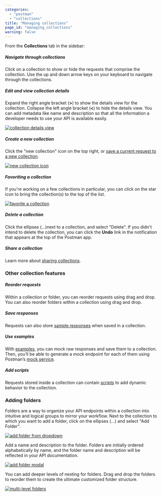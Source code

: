 ```yaml
---
categories:
  - "postman"
  - "collections"
title: "Managing collections"
page_id: "managing_collections"
warning: false
---
```



From the **Collections** tab in the sidebar:

##### **Navigate through collections**

Click on a collection to show or hide the requests that comprise the collection. Use the up and down arrow keys on your keyboard to navigate through the collections. 

##### **Edit and view collection details**

Expand the right angle bracket (**>**) to show the details view for the collection. Collapse the left angle bracket (**<**) to hide the details view. You can add metadata like name and description so that all the information a developer needs to use your API is available easily. 

[![collection details view](https://s3.amazonaws.com/postman-static-getpostman-com/postman-docs/WS-collectionDetailsView.png)](https://s3.amazonaws.com/postman-static-getpostman-com/postman-docs/WS-collectionDetailsView.png)

##### **Create a new collection**

Click the "new collection" icon on the top right, or [save a current request to a new collection](/docs/postman/collections/creating_collections).

[![new collection icon](https://s3.amazonaws.com/postman-static-getpostman-com/postman-docs/WS-new-collection-copy.png)](https://s3.amazonaws.com/postman-static-getpostman-com/postman-docs/WS-new-collection-copy.png)

##### **Favoriting a collection**

If you're working on a few collections in particular, you can click on the star icon to bring the collection(s) to the top of the list.

[![favorite a collection](https://s3.amazonaws.com/postman-static-getpostman-com/postman-docs/WS-collections-favorite.png)](https://s3.amazonaws.com/postman-static-getpostman-com/postman-docs/WS-collections-favorite.png)


##### **Delete a collection**

Click the ellipses (...)next to a collection, and select "Delete". If you didn't intend to delete the collection, you can click the **Undo** link in the notification that appears at the top of the Postman app.

##### **Share a collection** 

Learn more about [sharing collections](/docs/postman/collections/sharing_collections).

### Other collection features

##### **Reorder requests**

Within a collection or folder, you can reorder requests using drag and drop. You can also reorder folders within a collection using drag and drop. 

##### **Save responses** 

Requests can also store [sample responses](/docs/postman/sending_api_requests/responses) when saved in a collection.

##### **Use examples** 

With [examples](/docs/postman/collections/examples), you can mock raw responses and save them to a collection. Then, you’ll be able to generate a mock endpoint for each of them using Postman’s [mock service](/docs/postman/mock_servers). 

##### **Add scripts**

Requests stored inside a collection can contain [scripts](/docs/postman/scripts/intro_to_scripts) to add dynamic behavior to the collection.

### Adding folders

Folders are a way to organize your API endpoints within a collection into intuitive and logical groups to mirror your workflow. Next to the collection to which you want to add a folder, click on the ellipses (...) and select "Add Folder".

[![add folder from dropdown](https://s3.amazonaws.com/postman-static-getpostman-com/postman-docs/WS-addFolderDropdown.png)](https://s3.amazonaws.com/postman-static-getpostman-com/postman-docs/WS-addFolderDropdown.png)

Add a name and description to the folder. Folders are initially ordered alphabetically by name, and the folder name and description will be reflected in your API documentation.

[![add folder modal](https://s3.amazonaws.com/postman-static-getpostman-com/postman-docs/59183817.png)](https://s3.amazonaws.com/postman-static-getpostman-com/postman-docs/59183817.png)

You can add deeper levels of nesting for folders. Drag and drop the folders to reorder them to create the ultimate customized folder structure.

[![multi-level folders](https://s3.amazonaws.com/postman-static-getpostman-com/postman-docs/WS-multiLevelFolders.png)](https://s3.amazonaws.com/postman-static-getpostman-com/postman-docs/WS-multiLevelFolders.png)
